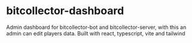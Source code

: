 # bitcollector-dashboard
Admin dashboard for bitcollector-bot and bitcollector-server, with this an admin can edit players data.
Built with react, typescript, vite and tailwind
